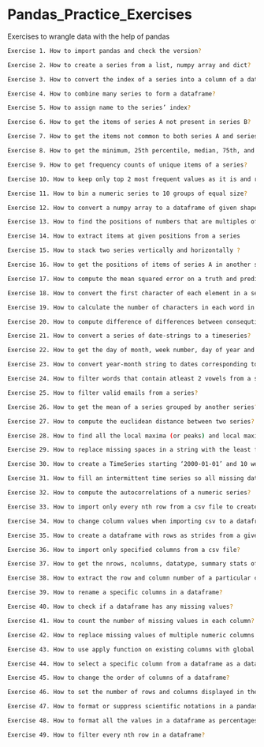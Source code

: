 # Pandas_Practice_Exercises
Exercises to wrangle data with the help of pandas


```bash
Exercise 1. How to import pandas and check the version?
```

```bash
Exercise 2. How to create a series from a list, numpy array and dict?
```

```bash
Exercise 3. How to convert the index of a series into a column of a dataframe?
```

```bash
Exercise 4. How to combine many series to form a dataframe?
```

```bash
Exercise 5. How to assign name to the series’ index?
```

```bash
Exercise 6. How to get the items of series A not present in series B?
```

```bash
Exercise 7. How to get the items not common to both series A and series B?
```

```bash
Exercise 8. How to get the minimum, 25th percentile, median, 75th, and max of a numeric series?
```

```bash
Exercise 9. How to get frequency counts of unique items of a series?
```

```bash
Exercise 10. How to keep only top 2 most frequent values as it is and replace everything else as ‘Other’?
```

```bash
Exercise 11. How to bin a numeric series to 10 groups of equal size?
```

```bash
Exercise 12. How to convert a numpy array to a dataframe of given shape?
```

```bash
Exercise 13. How to find the positions of numbers that are multiples of 3 from a series?
```

```bash
Exercise 14. How to extract items at given positions from a series
```

```bash
Exercise 15. How to stack two series vertically and horizontally ?
```

```bash
Exercise 16. How to get the positions of items of series A in another series B?
```

```bash
Exercise 17. How to compute the mean squared error on a truth and predicted series?
```

```bash
Exercise 18. How to convert the first character of each element in a series to uppercase?
```

```bash
Exercise 19. How to calculate the number of characters in each word in a series?
```

```bash
Exercise 20. How to compute difference of differences between consequtive numbers of a series?
```

```bash
Exercise 21. How to convert a series of date-strings to a timeseries?
```

```bash
Exercise 22. How to get the day of month, week number, day of year and day of week from a series of date strings?
```

```bash
Exercise 23. How to convert year-month string to dates corresponding to the 4th day of the month?
```

```bash
Exercise 24. How to filter words that contain atleast 2 vowels from a series?
```

```bash
Exercise 25. How to filter valid emails from a series?
```

```bash
Exercise 26. How to get the mean of a series grouped by another series?
```

```bash
Exercise 27. How to compute the euclidean distance between two series?
```

```bash
Exercise 28. How to find all the local maxima (or peaks) and local maxima in a numeric series?
```

```bash
Exercise 29. How to replace missing spaces in a string with the least frequent character?
```

```bash
Exercise 30. How to create a TimeSeries starting ‘2000-01-01’ and 10 weekends (saturdays) after that having random numbers as values?
```

```bash
Exercise 31. How to fill an intermittent time series so all missing dates show up with values of previous non-missing date?
```

```bash
Exercise 32. How to compute the autocorrelations of a numeric series?
```

```bash
Exercise 33. How to import only every nth row from a csv file to create a dataframe?
```

```bash
Exercise 34. How to change column values when importing csv to a dataframe?
```

```bash
Exercise 35. How to create a dataframe with rows as strides from a given series?
```

```bash
Exercise 36. How to import only specified columns from a csv file?
```

```bash
Exercise 37. How to get the nrows, ncolumns, datatype, summary stats of each column of a dataframe? Also get the array and list equivalent.
```

```bash
Exercise 38. How to extract the row and column number of a particular cell with given criterion?
```

```bash
Exercise 39. How to rename a specific columns in a dataframe?
```

```bash
Exercise 40. How to check if a dataframe has any missing values?
```

```bash
Exercise 41. How to count the number of missing values in each column?
```

```bash
Exercise 42. How to replace missing values of multiple numeric columns with the mean?
```

```bash
Exercise 43. How to use apply function on existing columns with global variables as additional arguments?
```

```bash
Exercise 44. How to select a specific column from a dataframe as a dataframe instead of a series?
```

```bash
Exercise 45. How to change the order of columns of a dataframe?
```

```bash
Exercise 46. How to set the number of rows and columns displayed in the output?
```

```bash
Exercise 47. How to format or suppress scientific notations in a pandas dataframe?
```

```bash
Exercise 48. How to format all the values in a dataframe as percentages?
```

```bash
Exercise 49. How to filter every nth row in a dataframe?
```